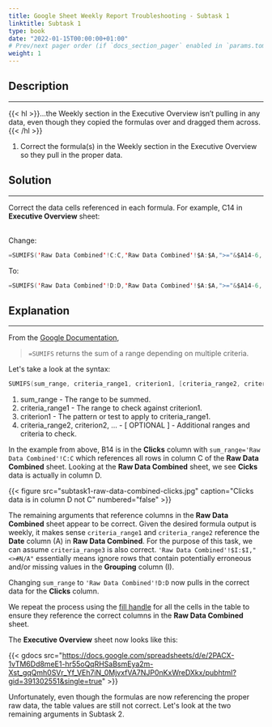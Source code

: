 ```yaml
---
title: Google Sheet Weekly Report Troubleshooting - Subtask 1
linktitle: Subtask 1
type: book
date: "2022-01-15T00:00:00+01:00"
# Prev/next pager order (if `docs_section_pager` enabled in `params.toml`)
weight: 1
---
```


## Description

***

{{< hl >}}...the Weekly section in the Executive Overview isn’t pulling in any data, even though they copied the formulas over and dragged them across.{{< /hl >}}
<br />

1. Correct the formula(s) in the Weekly section in the Executive Overview so they pull in the proper data.

## Solution

***

Correct the data cells referenced in each formula. For example, C14 in **Executive Overview** sheet:  
<br />

Change:
```swift
=SUMIFS('Raw Data Combined'!C:C,'Raw Data Combined'!$A:$A,">="&$A14-6,'Raw Data Combined'!$A:$A,"<="&$A14,'Raw Data Combined'!$I:$I,"<>#N/A")
```
To:
```swift
=SUMIFS('Raw Data Combined'!D:D,'Raw Data Combined'!$A:$A,">="&$A14-6,'Raw Data Combined'!$A:$A,"<="&A$14,'Raw Data Combined'!$I:$I,"<>#N/A")
```

## Explanation

***

From the [Google Documentation](https://support.google.com/docs/answer/3238496?hl=en), 

> `=SUMIFS` returns the sum of a range depending on multiple criteria.

Let's take a look at the syntax:
```swift
SUMIFS(sum_range, criteria_range1, criterion1, [criteria_range2, criterion2, ...])
```
1. sum_range - The range to be summed. 
2. criteria_range1 - The range to check against criterion1.
3. criterion1 - The pattern or test to apply to criteria_range1.
4. criteria_range2, criterion2, ... - [ OPTIONAL ] - Additional ranges and criteria to check.

In the example from above, B14 is in the **Clicks** column with `sum_range='Raw Data Combined'!C:C` which references all rows in  column C of the **Raw Data Combined** sheet. Looking at the **Raw Data Combined** sheet, we see **Cicks** data is actually in column D. 

{{< figure src="subtask1-raw-data-combined-clicks.jpg" caption="Clicks data is in column D not C" numbered="false" >}}

The remaining arguments that reference columns in the **Raw Data Combined** sheet appear to be correct. Given the desired formula output is weekly, it makes sense `criteria_range1` and `criteria_range2` reference the **Date** column (A) in **Raw Data Combined**. For the purpose of this task, we can assume `criteria_range3` is also correct. `'Raw Data Combined'!$I:$I,"<>#N/A"` essentially means ignore rows that contain potentially erroneous and/or missing values in the **Grouping** column (I).

Changing `sum_range` to `'Raw Data Combined'!D:D` now pulls in the correct data for the **Clicks** column. 

We repeat the process using the [fill handle](https://support.google.com/docs/answer/75509?hl=en&co=GENIE.Platform%3DDesktop&oco=1) for all the cells in the table to ensure they reference the correct columns in the **Raw Data Combined** sheet. 

The **Executive Overview** sheet now looks like this:

{{< gdocs src="https://docs.google.com/spreadsheets/d/e/2PACX-1vTM6Dd8meE1-hr55oQqRHSaBsmEya2m-Xst_gqQmh0SVr_Yf_VEh7iN_0MjvxfVA7NJP0nKxWreDXkx/pubhtml?gid=391302551&single=true" >}}

Unfortunately, even though the formulas are now referencing the proper raw data, the table values are still not correct. Let's look at the two remaining arguments in Subtask 2.